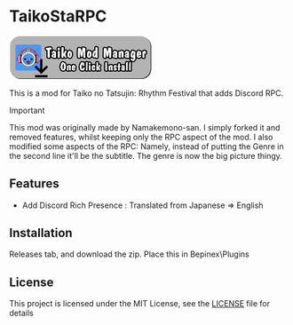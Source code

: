 # TaikoStaRPC
 <a href="taikomodmanager:https://github.com/KawaiiTemDev/TaikoStaRPC"> <img src="Resources/InstallButton.png" alt="One-click Install using the Taiko Mod Manager" width="256"/> </a>

 
This is a mod for Taiko no Tatsujin: Rhythm Festival that adds Discord RPC.

> [!IMPORTANT]  
> This mod was originally made by Namakemono-san. I simply forked it and removed features, whilst keeping only the RPC aspect of the mod.
> I also modified some aspects of the RPC: Namely, instead of putting the Genre in the second line it'll be the subtitle. The genre is now the big picture thingy.

## Features

- Add Discord Rich Presence : Translated from Japanese => English

## Installation

Releases tab, and download the zip. Place this in Bepinex\Plugins

## License

This project is licensed under the MIT License, see the [LICENSE](LICENSE) file for details
